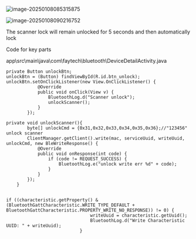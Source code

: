 ![image-20250108085315875](C:\Users\hogan.sun\AppData\Roaming\Typora\typora-user-images\image-20250108085315875.png)



![image-20250108090216752](C:\Users\hogan.sun\AppData\Roaming\Typora\typora-user-images\image-20250108090216752.png)



The scanner lock will remain unlocked for 5 seconds and then automatically lock

Code for key parts

app\src\main\java\com\faytech\bluetooth\DeviceDetailActivity.java

```
private Button unlockBtn;
unlockBtn = (Button) findViewById(R.id.btn_unlock);
unlockBtn.setOnClickListener(new View.OnClickListener() {
            @Override
            public void onClick(View v) {
                BluetoothLog.d("Scanner unlock");
                unlockScanner();
            }
        });
        
private void unlockScanner(){
        byte[] unlockCmd = {0x31,0x32,0x33,0x34,0x35,0x36};//"123456" unlock scanner
        ClientManager.getClient().write(mac, serviceUuid, writeUuid, unlockCmd, new BleWriteResponse() {
            @Override
            public void onResponse(int code) {
                if (code != REQUEST_SUCCESS) {
                    BluetoothLog.e("unlock write err %d" + code);
                }
            }
        });
    }
    
    
if ((characteristic.getProperty() & (BluetoothGattCharacteristic.WRITE_TYPE_DEFAULT + BluetoothGattCharacteristic.PROPERTY_WRITE_NO_RESPONSE)) != 0) {
                                writeUuid = characteristic.getUuid();
                                BluetoothLog.d("Write Characteristic UUID: " + writeUuid);
                            }
```



